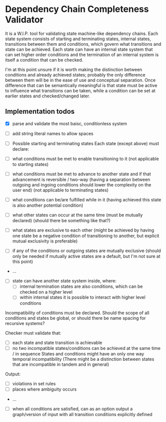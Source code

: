 # Dependency Chain Completeness Validator

It is a W.I.P. tool for validating state machine-like dependency chains.
Each state system consists of starting and terminating states, internal states, transitions between them and conditions, which govern what transitions and state can be achieved.
Each state can have an internal state system that can set higher order conditions and the termination of an internal system is itself a condition that can be checked.

I'm at this point unsure if it is worth making the distinction between conditions and already achieved states; probably the only difference between them will be in the ease of use and conceptual separation.
Once difference that can be semantically meaningful is that state must be active to influence what transitions can be taken, while a condition can be set at earlier states and checked/changed later.

## Implementation todos

- [x] parse and validate the most baisc, conditionless system
- [ ] add string literal names to allow spaces

- [ ] Possible starting and terminating states
Each state (except above) must declare:
- [ ] what conditions must be met to enable transitioning to it (not applicable to starting states)
- [ ] what conditions must be met to advance to another state and if that advancement is reversible / two-way (having a separation between outgoing and ingoing conditions should lower the complexity on the user end) (not applicable to terminating states)
- [ ] what conditions can be/are fulfilled while in it (having achieved this state is also another potential condition)
- [ ] what other states can occur at the same time (must be mutually declared) (should there be something like that?)
- [ ] what states are exclusive to each other (might be achieved by having one state be a negative condition of transitioning to another, but explicit mutual exclusivity is preferable)
- [ ] if any of the conditions or outgoing states are mutually exclusive (should only be needed if mutually active states are a default, but I'm not sure at this point)
-  ...
- [ ] state can have another state system inside, where:
    - [ ] internal termination states are also conditions, which can be checked on a higher level
    - [ ] within internal states it is possible to interact with higher level conditions 

Incompatibility of conditions must be declared.
Should the scope of all conditions and states be global, or should there be name spacing for recursive systems?

Checker must validate that:
- [ ] each state and state transition is achievable 
- [ ] no two incompatible states/conditions can be achieved at the same time / in sequence 
States and conditions might have an only one way temporal incompatibility 
(There might be a distinction between states that are incompatible in tandem and in general)

Output:
- [ ] violations in set rules 
- [ ] places where ambiguity occurs
- ...
- [ ] when all conditions are satisfied, can as an option output a graph/version of input with all transition conditions explicitly defined
